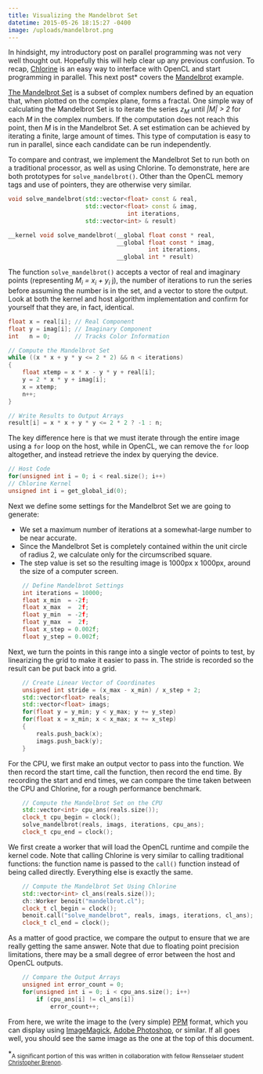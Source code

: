 ```yaml
---
title: Visualizing the Mandelbrot Set
datetime: 2015-05-26 18:15:27 -0400
image: /uploads/mandelbrot.png
---
```

In hindsight, my introductory post on parallel programming was not very well thought out. Hopefully this will help clear up any previous confusion.  To recap, [Chlorine](https://github.com/Polytonic/) is an easy way to interface with OpenCL and start programming in parallel. This next post* covers the [Mandelbrot](https://github.com/Polytonic/Chlorine/tree/master/examples/mandelbrot) example.

[The Mandelbrot Set](http://en.wikipedia.org/wiki/mandelbrot_set) is a subset of complex numbers defined by an equation that, when plotted on the complex plane, forms a fractal. One simple way of calculating the Mandelbrot Set is to iterate the series *z<sub>M</sub>* until *|M| > 2* for each *M* in the complex numbers.  If the computation does not reach this point, then *M* is in the Mandelbrot Set. A set estimation can be achieved by iterating a finite, large amount of times. This type of computation is easy to run in parallel, since each candidate can be run independently.

To compare and contrast, we implement the Mandelbrot Set to run both on a traditional processor, as well as using Chlorine. To demonstrate, here are both prototypes for `solve_mandelbrot()`. Other than the OpenCL memory tags and use of pointers, they are otherwise very similar.

```c++
void solve_mandelbrot(std::vector<float> const & real,
                      std::vector<float> const & imag,
                                  int iterations,
                      std::vector<int> & result)
```
```c
__kernel void solve_mandelbrot(__global float const * real,
                               __global float const * imag,
                                        int iterations,
                               __global int * result)
```


The function `solve_mandelbrot()` accepts a vector of real and imaginary points (representing *M<sub>i</sub> = x<sub>i</sub> + y<sub>i</sub>* j), the number of iterations to run the series before assuming the number is in the set, and a vector to store the output. Look at both the kernel and host algorithm implementation and confirm for yourself that they are, in fact, identical.

```c++
float x = real[i]; // Real Component
float y = imag[i]; // Imaginary Component
int   n = 0;       // Tracks Color Information

// Compute the Mandelbrot Set
while ((x * x + y * y <= 2 * 2) && n < iterations)
{
    float xtemp = x * x - y * y + real[i];
    y = 2 * x * y + imag[i];
    x = xtemp;
    n++;
}

// Write Results to Output Arrays
result[i] = x * x + y * y <= 2 * 2 ? -1 : n;
```

The key difference here is that we must iterate through the entire image using a `for` loop on the host, while in OpenCL, we can remove the `for` loop altogether, and instead retrieve the index by querying the device.

```c++
// Host Code
for(unsigned int i = 0; i < real.size(); i++)
// Chlorine Kernel
unsigned int i = get_global_id(0);
```
Next we define some settings for the Mandelbrot Set we are going to generate:

- We set a maximum number of iterations at a somewhat-large number to be near accurate.
- Since the Mandelbrot Set is completely contained within the unit circle of radius 2, we calculate only for the circumscribed square.
- The step value is set so the resulting image is 1000px x 1000px, around the size of a computer screen.

```c++
    // Define Mandelbrot Settings
    int iterations = 10000;
    float x_min  = -2f;
    float x_max  =  2f;
    float y_min  = -2f;
    float y_max  =  2f;
    float x_step = 0.002f;
    float y_step = 0.002f;
```

Next, we turn the points in this range into a single vector of points to test, by linearizing the grid to make it easier to pass in. The stride is recorded so the result can be put back into a grid.

```cpp
    // Create Linear Vector of Coordinates
    unsigned int stride = (x_max - x_min) / x_step + 2;
    std::vector<float> reals;
    std::vector<float> imags;
    for(float y = y_min; y < y_max; y += y_step)
    for(float x = x_min; x < x_max; x += x_step)
    {
        reals.push_back(x);
        imags.push_back(y);
    }
```

For the CPU, we first make an output vector to pass into the function. We then record the start time, call the function, then record the end time. By recording the start and end times, we can compare the time taken between the CPU and Chlorine, for a rough performance benchmark.

```cpp
    // Compute the Mandelbrot Set on the CPU
    std::vector<int> cpu_ans(reals.size());
    clock_t cpu_begin = clock();
    solve_mandelbrot(reals, imags, iterations, cpu_ans);
    clock_t cpu_end = clock();
```

We first create a worker that will load the OpenCL runtime and compile the kernel code. Note that calling Chlorine is very similar to calling traditional functions: the function name is passed to the `call()` function instead of being called directly. Everything else is exactly the same.

```cpp
    // Compute the Mandelbrot Set Using Chlorine
    std::vector<int> cl_ans(reals.size());
    ch::Worker benoit("mandelbrot.cl");
    clock_t cl_begin = clock();
    benoit.call("solve_mandelbrot", reals, imags, iterations, cl_ans);
    clock_t cl_end = clock();
```

As a matter of good practice, we compare the output to ensure that we are really getting the same answer. Note that due to floating point precision limitations, there may be a small degree of error between the host and OpenCL outputs.

```cpp
    // Compare the Output Arrays
    unsigned int error_count = 0;
    for(unsigned int i = 0; i < cpu_ans.size(); i++)
        if (cpu_ans[i] != cl_ans[i])
            error_count++;
```

From here, we write the image to the (very simple) [PPM](http://en.wikipedia.org/wiki/Netpbm_format) format, which you can display using [ImageMagick](http://www.imagemagick.org/), [Adobe Photoshop](www.adobe.com/products/photoshop.html), or similar. If all goes well, you should see the same image as the one at the top of this document.


*<sub>A significant portion of this was written in collaboration with fellow Rensselaer student [Christopher Brenon](https://github.com/breadknock).</sub>
